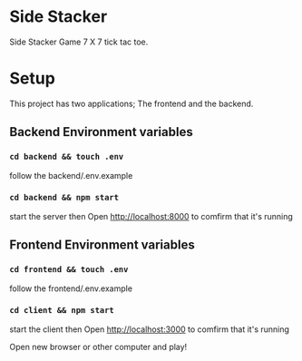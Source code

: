 # Side Stacker

Side Stacker Game 7 X 7 tick tac toe.

# Setup

This project has two applications; The frontend and the backend.

## Backend Environment variables

### `cd backend && touch .env`

follow the backend/.env.example

### `cd backend && npm start`

start the server then Open [http://localhost:8000](http://localhost:8000) to comfirm that it's running

## Frontend Environment variables

### `cd frontend && touch .env`

follow the frontend/.env.example

### `cd client && npm start`

start the client then Open [http://localhost:3000](http://localhost:3000) to comfirm that it's running

Open new browser or other computer and play!
